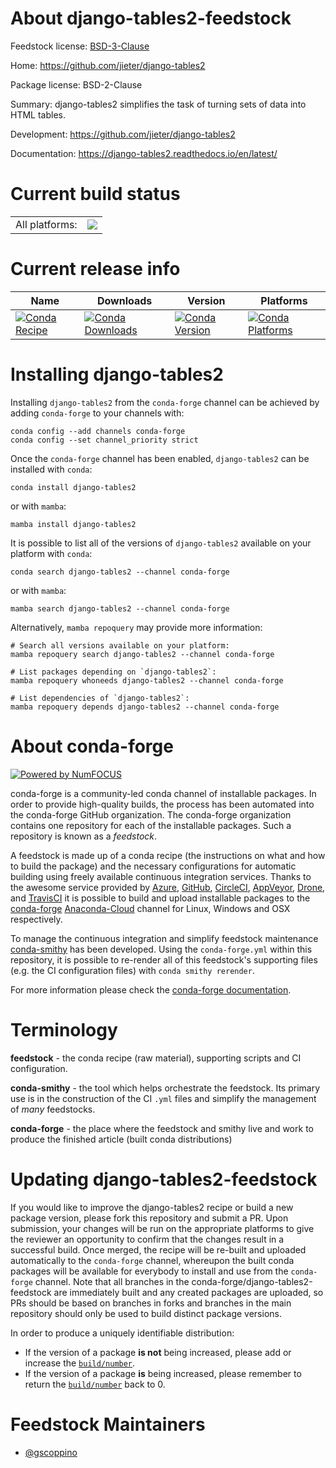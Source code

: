 About django-tables2-feedstock
==============================

Feedstock license: [BSD-3-Clause](https://github.com/conda-forge/django-tables2-feedstock/blob/main/LICENSE.txt)

Home: https://github.com/jieter/django-tables2

Package license: BSD-2-Clause

Summary: django-tables2 simplifies the task of turning sets of data into HTML tables.

Development: https://github.com/jieter/django-tables2

Documentation: https://django-tables2.readthedocs.io/en/latest/

Current build status
====================


<table><tr><td>All platforms:</td>
    <td>
      <a href="https://dev.azure.com/conda-forge/feedstock-builds/_build/latest?definitionId=12921&branchName=main">
        <img src="https://dev.azure.com/conda-forge/feedstock-builds/_apis/build/status/django-tables2-feedstock?branchName=main">
      </a>
    </td>
  </tr>
</table>

Current release info
====================

| Name | Downloads | Version | Platforms |
| --- | --- | --- | --- |
| [![Conda Recipe](https://img.shields.io/badge/recipe-django--tables2-green.svg)](https://anaconda.org/conda-forge/django-tables2) | [![Conda Downloads](https://img.shields.io/conda/dn/conda-forge/django-tables2.svg)](https://anaconda.org/conda-forge/django-tables2) | [![Conda Version](https://img.shields.io/conda/vn/conda-forge/django-tables2.svg)](https://anaconda.org/conda-forge/django-tables2) | [![Conda Platforms](https://img.shields.io/conda/pn/conda-forge/django-tables2.svg)](https://anaconda.org/conda-forge/django-tables2) |

Installing django-tables2
=========================

Installing `django-tables2` from the `conda-forge` channel can be achieved by adding `conda-forge` to your channels with:

```
conda config --add channels conda-forge
conda config --set channel_priority strict
```

Once the `conda-forge` channel has been enabled, `django-tables2` can be installed with `conda`:

```
conda install django-tables2
```

or with `mamba`:

```
mamba install django-tables2
```

It is possible to list all of the versions of `django-tables2` available on your platform with `conda`:

```
conda search django-tables2 --channel conda-forge
```

or with `mamba`:

```
mamba search django-tables2 --channel conda-forge
```

Alternatively, `mamba repoquery` may provide more information:

```
# Search all versions available on your platform:
mamba repoquery search django-tables2 --channel conda-forge

# List packages depending on `django-tables2`:
mamba repoquery whoneeds django-tables2 --channel conda-forge

# List dependencies of `django-tables2`:
mamba repoquery depends django-tables2 --channel conda-forge
```


About conda-forge
=================

[![Powered by
NumFOCUS](https://img.shields.io/badge/powered%20by-NumFOCUS-orange.svg?style=flat&colorA=E1523D&colorB=007D8A)](https://numfocus.org)

conda-forge is a community-led conda channel of installable packages.
In order to provide high-quality builds, the process has been automated into the
conda-forge GitHub organization. The conda-forge organization contains one repository
for each of the installable packages. Such a repository is known as a *feedstock*.

A feedstock is made up of a conda recipe (the instructions on what and how to build
the package) and the necessary configurations for automatic building using freely
available continuous integration services. Thanks to the awesome service provided by
[Azure](https://azure.microsoft.com/en-us/services/devops/), [GitHub](https://github.com/),
[CircleCI](https://circleci.com/), [AppVeyor](https://www.appveyor.com/),
[Drone](https://cloud.drone.io/welcome), and [TravisCI](https://travis-ci.com/)
it is possible to build and upload installable packages to the
[conda-forge](https://anaconda.org/conda-forge) [Anaconda-Cloud](https://anaconda.org/)
channel for Linux, Windows and OSX respectively.

To manage the continuous integration and simplify feedstock maintenance
[conda-smithy](https://github.com/conda-forge/conda-smithy) has been developed.
Using the ``conda-forge.yml`` within this repository, it is possible to re-render all of
this feedstock's supporting files (e.g. the CI configuration files) with ``conda smithy rerender``.

For more information please check the [conda-forge documentation](https://conda-forge.org/docs/).

Terminology
===========

**feedstock** - the conda recipe (raw material), supporting scripts and CI configuration.

**conda-smithy** - the tool which helps orchestrate the feedstock.
                   Its primary use is in the construction of the CI ``.yml`` files
                   and simplify the management of *many* feedstocks.

**conda-forge** - the place where the feedstock and smithy live and work to
                  produce the finished article (built conda distributions)


Updating django-tables2-feedstock
=================================

If you would like to improve the django-tables2 recipe or build a new
package version, please fork this repository and submit a PR. Upon submission,
your changes will be run on the appropriate platforms to give the reviewer an
opportunity to confirm that the changes result in a successful build. Once
merged, the recipe will be re-built and uploaded automatically to the
`conda-forge` channel, whereupon the built conda packages will be available for
everybody to install and use from the `conda-forge` channel.
Note that all branches in the conda-forge/django-tables2-feedstock are
immediately built and any created packages are uploaded, so PRs should be based
on branches in forks and branches in the main repository should only be used to
build distinct package versions.

In order to produce a uniquely identifiable distribution:
 * If the version of a package **is not** being increased, please add or increase
   the [``build/number``](https://docs.conda.io/projects/conda-build/en/latest/resources/define-metadata.html#build-number-and-string).
 * If the version of a package **is** being increased, please remember to return
   the [``build/number``](https://docs.conda.io/projects/conda-build/en/latest/resources/define-metadata.html#build-number-and-string)
   back to 0.

Feedstock Maintainers
=====================

* [@gscoppino](https://github.com/gscoppino/)

